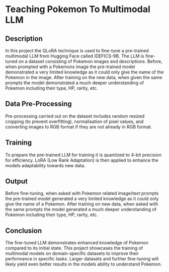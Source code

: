 # Teaching Pokemon To Multimodal LLM

## Description
In this project the QLoRA technique is used to fine-tune a pre-trained multimodal LLM from Hugging Face called IDEFICS-9B. The LLM is fine-tuned on a dataset consisting of Pokemon images and descriptions. Before, when prompted with a Pokemons image the pre-trained model demonstrated a very limited knowledge as it could only give the name of the Pokemon in the image. After training on the new data, when given the same prompts the model demonstrated a much deeper understanding of Pokemon including their type, HP, rarity, etc.

## Data Pre-Processing
Pre-processing carried out on the dataset includes random resized cropping (to prevent overfitting), normalisation of pixel values, and converting images to RGB format if they are not already in RGB format.

## Training
To prepare the pre-trained LLM for training it is quantized to 4-bit precision for efficiency. LoRA (Low Rank Adaptation) is then applied to enhance the models adaptability towards new data.

## Output
Before fine-tuning, when asked with Pokemon related image/text prompts the pre-trained model generated a very limited knowledge as it could only give the name of a Pokemon. After training on new data, when asked with the same prompts the model generated a much deeper understanding of Pokemon including their type, HP, rarity, etc.

## Conclusion
The fine-tuned LLM demonstrates enhanced knowledge of Pokemon compared to its initial state. This project showcases the training of multimodal models on domain-specific datasets to improve their performance in specific tasks. Larger datasets and further fine-tuning will likely yield even better results in the models ability to understand Pokemon.
